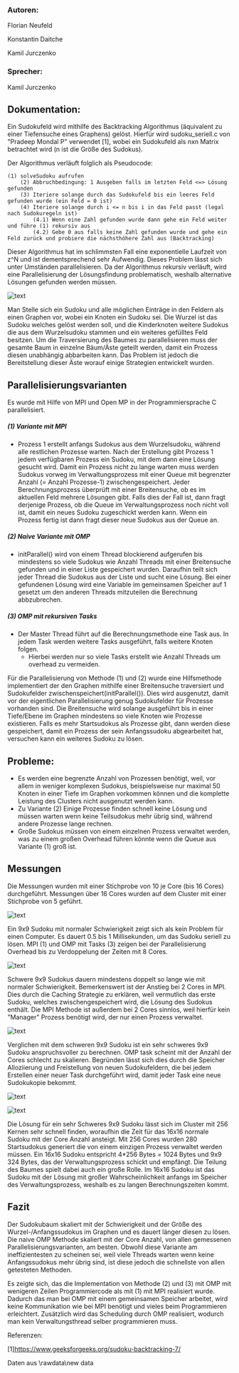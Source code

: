 ### Autoren:
Florian Neufeld

Konstantin Daitche

Kamil Jurczenko
### Sprecher:
Kamil Jurczenko 


## Dokumentation:
Ein Sudokufeld wird mithilfe des Backtracking Algorithmus (äquivalent zu einer Tiefensuche eines Graphens) gelöst. Hierfür wird sudoku_seriell.c von "Pradeep Mondal P" verwendet [1], wobei ein Sudokufeld als nxn Matrix betrachtet wird (n ist die Größe des Sudokus).

Der Algorithmus verläuft folglich als Pseudocode:
	
	(1) solveSudoku aufrufen
		(2) Abbruchbedingung: 1 Ausgeben falls im letzten Feld <=> Lösung gefunden
		(3) Iteriere solange durch das Sudokufeld bis ein leeres Feld gefunden wurde (ein Feld = 0 ist)
		(4) Iteriere solange durch i <= n bis i in das Feld passt (legal nach Sudokuregeln ist)
			(4.1) Wenn eine Zahl gefunden wurde dann gehe ein Feld weiter und führe (1) rekursiv aus
			(4.2) Gebe 0 aus falls keine Zahl gefunden wurde und gehe ein Feld zurück und probiere die nächsthöhere Zahl aus (Backtracking)
	
Dieser Algorithmus hat im schlimmsten Fall eine exponentielle Laufzeit von z^N und ist dementsprechend sehr Aufwendig.
Dieses Problem lässt sich unter Umständen parallelisieren. Da der Algorithmus rekursiv verläuft, wird eine Parallelisierung der Lösungsfindung problematisch, weshalb alternative Lösungen gefunden werden müssen.
		
![text](doc/sudokuBaum.png)
		
Man Stelle sich ein Sudoku und alle möglichen Einträge in den Feldern als einen Graphen vor, wobei ein Knoten ein Sudoku sei. Die Wurzel ist das Sudoku welches gelöst werden soll, und die Kinderknoten weitere Sudokus die aus dem Wurzelsudoku stammen und ein weiteres gefülltes Feld besitzen. Um die Traversierung des Baumes zu parallelisieren muss der gesamte Baum in einzelne Bäum/Äste geteilt werden, damit ein Prozess diesen unabhängig abbarbeiten kann. Das Problem ist jedoch die Bereitstellung dieser Äste worauf einige Strategien entwickelt wurden.

## Parallelisierungsvarianten			
Es wurde mit Hilfe von MPI und Open MP in der Programmiersprache C parallelisiert.
##### (1) Variante mit MPI
- Prozess 1 erstellt anfangs Sudokus aus dem Wurzelsudoku, während alle restlichen Prozesse warten. Nach der Erstellung gibt Prozess 1 jedem verfügbaren Prozess ein Sudoku, mit dem dann eine Lösung gesucht wird. Damit ein Prozess nicht zu lange warten muss werden Sudokus vorweg im Verwaltungsprozess mit einer Queue mit begrenzter Anzahl (= Anzahl Prozesse-1) zwischengespeichert. Jeder Berechnungsprozess überprüft mit einer Breitensuche, ob es im aktuellen Feld mehrere Lösungen gibt. Falls dies der Fall ist, dann fragt derjenige Prozess, ob die Queue im Verwaltungsprozess noch nicht voll ist, damit ein neues Sudoku zugeschickt werden kann. Wenn ein Prozess fertig ist dann fragt dieser neue Sudokus aus der Queue an.

##### (2) Naive Variante mit OMP
- initParallel() wird von einem Thread blockierend aufgerufen bis mindestens so viele Sudokus wie Anzahl Threads mit einer Breitensuche gefunden und in einer Liste gespeichert wurden. Daraufhin teilt sich jeder Thread die Sudokus aus der Liste und sucht eine Lösung. Bei einer gefundenen Lösung wird eine Variable im gemeinsamen Speicher auf 1 gesetzt um den anderen Threads mitzuteilen die Berechnung abbzubrechen.

##### (3) OMP mit rekursiven Tasks
- Der Master Thread führt auf die Berechnungsmethode eine Task aus. In jedem Task werden weitere Tasks ausgeführt, falls weitere Knoten folgen.
    - Hierbei werden nur so viele Tasks erstellt wie Anzahl Threads um overhead zu vermeiden.

Für die Parallelisierung von Methode (1) und (2) wurde eine Hilfsmethode implementiert der den Graphen mithilfe einer Breitensuche traversiert und Sudokufelder zwischenspeichert(initParallel()). Dies wird ausgenutzt, damit vor der eigentlichen Parallelisierung genug Sudokufelder für Prozesse vorhanden sind. Die Breitensuche wird solange ausgeführt bis in einer Tiefe/Ebene im Graphen mindestens so viele Knoten wie Prozesse existieren. Falls es mehr Startsudokus als Prozesse gibt, dann werden diese gespeichert, damit ein Prozess der sein Anfangssudoku abgearbeitet hat, versuchen kann ein weiteres Sudoku zu lösen.

## Probleme:
- Es werden eine begrenzte Anzahl von Prozessen benötigt, weil, vor allem in weniger komplexen Sudokus, beispielsweise nur maximal 50 Knoten in einer Tiefe im Graphen vorkommen können und die komplette Leistung des Clusters nicht ausgenutzt werden kann. 
- Zu Variante (2) Einige Prozesse finden schnell keine Lösung und müssen warten wenn keine Teilsudokus mehr übrig sind, während andere Prozesse lange rechnen.
- Große Sudokus müssen von einem einzelnen Prozess verwaltet werden, was zu einem großen Overhead führen könnte wenn die Queue aus Variante (1) groß ist.

## Messungen

Die Messungen wurden mit einer Stichprobe von 10 je Core (bis 16 Cores) durchgeführt. Messungen über 16 Cores wurden auf dem Cluster mit einer Stichprobe von 5 geführt.

![text](doc/9x9n.png)			

Ein 9x9 Sudoku mit normaler Schwierigkeit zeigt sich als kein Problem für einen Computer. Es dauert 0.5 bis 1 Millisekunden, um das Sudoku seriell zu lösen. MPI (1) und OMP mit Tasks (3) zeigen bei der Parallelisierung Overhead bis zu Verdoppelung der Zeiten mit 8 Cores. 

![text](doc/9x9s.png)	

Schwere 9x9 Sudokus dauern mindestens doppelt so lange wie mit normaler Schwierigkeit. Bemerkenswert ist der Anstieg bei 2 Cores in MPI. Dies durch die Caching Strategie zu erklären, weil vermutlich das erste Sudoku, welches zwischengespeichert wird, die Lösung des Sudokus enthält. Die MPI Methode ist außerdem bei 2 Cores sinnlos, weil hierfür kein "Manager" Prozess benötigt wird, der nur einen Prozess verwaltet.

![text](doc/9x9ss.png)	

Verglichen mit dem schweren 9x9 Sudoku ist ein sehr schweres 9x9 Sudoku anspruchsvoller zu berechnen.
OMP task scheint mit der Anzahl der Cores schlecht zu skalieren. Begründen lässt sich dies durch die Speicher Alloziierung und Freistellung von neuen Sudokufeldern, die bei jedem Erstellen einer neuer Task durchgeführt wird, damit jeder Task eine neue Sudokukopie bekommt. 

![text](doc/16x16n.png)	


![text](doc/cluster.png)	
			
Die Lösung für ein sehr Schweres 9x9 Sudoku lässt sich im Cluster mit 256 Kernen sehr schnell finden, woraufhin die Zeit für das 16x16 normale Sudoku mit der Core Anzahl ansteigt. 
Mit 256 Cores wurden 280 Startsudokus generiert die von einem einzigen Prozess verwaltet werden müssen. Ein 16x16 Sudoku entspricht 4*256 Bytes = 1024 Bytes und 9x9 324 Bytes, das der Verwaltungsprozess schickt und empfängt. Die Teilung des Baumes spielt dabei auch ein große Rolle. Im 16x16 Sudoku ist das Sudoku mit der Lösung mit großer Wahrscheinlichkeit anfangs im Speicher des Verwaltungsprozess, weshalb es zu langen Berechnungszeiten kommt.


## Fazit
Der Sudokubaum skaliert mit der Schwierigkeit und der Größe des Wurzel-/Anfangssudokus im Graphen und es dauert länger diesen zu lösen.
Die naive OMP Methode skaliert mit der Core Anzahl, von allen gemessenen Parallelisierungsvarianten, am besten. Obwohl diese Variante am ineffizientesten zu scheinen sei, weil viele Threads warten wenn keine Anfangssudokus mehr übrig sind, ist diese jedoch die schnellste von allen getesteten Methoden.

Es zeigte sich, das die Implementation von Methode (2) und (3) mit OMP mit wenigeren Zeilen Programmiercode als mit (1) mit MPI realisiert wurde. 
Dadurch das man bei OMP mit einem gemeinsamen Speicher arbeitet, wird keine Kommunikation wie bei MPI benötigt und vieles beim Programmieren erleichtert. Zusätzlich wird das Scheduling durch OMP realisiert, wodurch man kein Verwaltungsthread selber programmieren muss.


Referenzen:

[1]https://www.geeksforgeeks.org/sudoku-backtracking-7/

Daten aus \rawdata\new data
